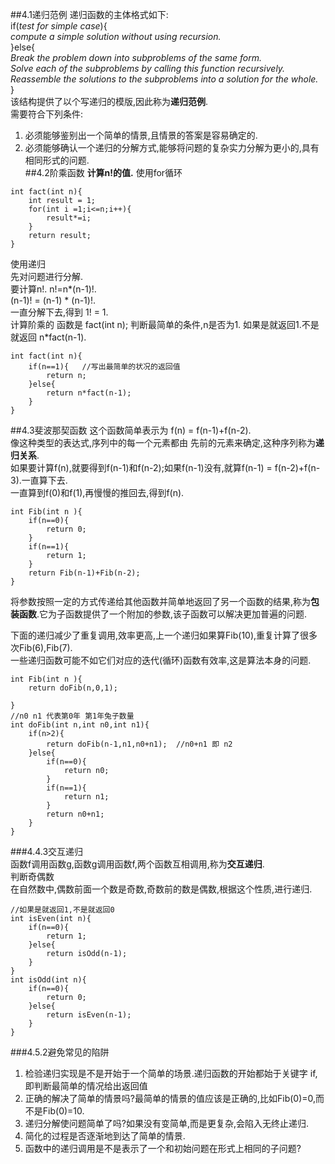 ##4.1递归范例
递归函数的主体格式如下:  
if(_test for simple case_){  
   _compute a simple solution without using recursion._  
}else{  
   _Break the problem down into subproblems of the same form.  
    Solve each of the subproblems by calling this function recursively.  
    Reassemble the solutions to the subproblems into a solution for the whole._  
}  
该结构提供了以个写递归的模版,因此称为**递归范例**.  
需要符合下列条件:  
1. 必须能够鉴别出一个简单的情景,且情景的答案是容易确定的.  
2. 必须能够确认一个递归的分解方式,能够将问题的复杂实力分解为更小的,具有相同形式的问题.  
##4.2阶乘函数
**计算n!的值.**
使用for循环  
```
int fact(int n){
	int result = 1;
	for(int i =1;i<=n;i++){
		result*=i;
	}
	return result;
}

```
使用递归  
先对问题进行分解.  
要计算n!. n!=n\*(n-1)!.  
(n-1)! = (n-1) * (n-1)!.  
一直分解下去,得到 
1! = 1.  
计算阶乘的 函数是 fact(int n);
判断最简单的条件,n是否为1. 如果是就返回1.不是就返回 n\*fact(n-1).  

```
int fact(int n){
	if(n==1){   //写出最简单的状况的返回值
		return n;
	}else{
		return n*fact(n-1);
	}
}
```
##4.3斐波那契函数
这个函数简单表示为 f(n) = f(n-1)+f(n-2).  
像这种类型的表达式,序列中的每一个元素都由 先前的元素来确定,这种序列称为**递归关系**.  
如果要计算f(n),就要得到f(n-1)和f(n-2);如果f(n-1)没有,就算f(n-1) = f(n-2)+f(n-3).一直算下去.  
一直算到f(0)和f(1),再慢慢的推回去,得到f(n).  
```
int Fib(int n ){
	if(n==0){
		return 0;
	}
	if(n==1){
		return 1;
	}
	return Fib(n-1)+Fib(n-2);
}
```
将参数按照一定的方式传递给其他函数并简单地返回了另一个函数的结果,称为**包装函数**.它为子函数提供了一个附加的参数,该子函数可以解决更加普遍的问题.  

下面的递归减少了重复调用,效率更高,上一个递归如果算Fib(10),重复计算了很多次Fib(6),Fib(7).  
一些递归函数可能不如它们对应的迭代(循环)函数有效率,这是算法本身的问题.  
```
int Fib(int n ){
	return doFib(n,0,1);
	
}
//n0 n1 代表第0年 第1年兔子数量
int doFib(int n,int n0,int n1){
	if(n>2){
		return doFib(n-1,n1,n0+n1);  //n0+n1 即 n2
	}else{
		if(n==0){
			return n0;
		}
		if(n==1){
			return n1;
		}
		return n0+n1;
	}
}
```
###4.4.3交互递归  
函数f调用函数g,函数g调用函数f,两个函数互相调用,称为**交互递归**.  
判断奇偶数  
在自然数中,偶数前面一个数是奇数,奇数前的数是偶数,根据这个性质,进行递归.
```
//如果是就返回1,不是就返回0
int isEven(int n){
	if(n==0){
		return 1;
	}else{
		return isOdd(n-1);
	}
}
int isOdd(int n){
	if(n==0){
		return 0;
	}else{
		return isEven(n-1);
	}
}
```
###4.5.2避免常见的陷阱
1. 检验递归实现是不是开始于一个简单的场景.递归函数的开始都始于关键字 if,即判断最简单的情况给出返回值  
2. 正确的解决了简单的情景吗?最简单的情景的值应该是正确的,比如Fib(0)=0,而不是Fib(0)=10.  
3. 递归分解使问题简单了吗?如果没有变简单,而是更复杂,会陷入无终止递归.  
4. 简化的过程是否逐渐地到达了简单的情景.  
5. 函数中的递归调用是不是表示了一个和初始问题在形式上相同的子问题?  







